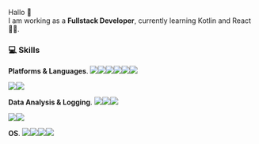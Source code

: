 
Hallo 👋   
I am working as a **Fullstack Developer**, currently learning Kotlin and React 🤹‍♂.   

<!--
**eunchae-cho/eunchae-cho** is a ✨ _special_ ✨ repository because its `README.md` (this file) appears on your GitHub profile.

Here are some ideas to get you started:

- 🔭 I’m currently working on ...
- 🌱 I’m currently learning ...
- 👯 I’m looking to collaborate on ...
- 🤔 I’m looking for help with ...
- 💬 Ask me about ...
- 📫 How to reach me: ...
- 😄 Pronouns: ...
- ⚡ Fun fact: ...
-->

### 💻 Skills

**Platforms & Languages**. 
<img src="https://img.shields.io/badge/Spring-3DDC84?style=flat-square&logo=Spring&logoColor=white"/><img src="https://img.shields.io/badge/Java-0096c6?style=flat-square&logo=Java&logoColor=white"/><img src="https://img.shields.io/badge/Kotlin-7F52FF?style=flat-square&logo=Kotlin&logoColor=white"/><img src="https://img.shields.io/badge/JPA-FF6C2C?style=flat-square&logo=JPA&logoColor=white"/><img src="https://img.shields.io/badge/MySQL-4479A1?style=flat-square&logo=MySQL&logoColor=white"/><img src="https://img.shields.io/badge/PostgreSQL-4169E1?style=flat-square&logo=PostgreSQL&logoColor=white"/>

<img src="https://img.shields.io/badge/React-1ac1ff?style=flat-square&logo=React&logoColor=white"/><img src="https://img.shields.io/badge/JavaScript-F7DF1E?style=flat-square&logo=JavaScript&logoColor=white"/>

**Data Analysis & Logging**. 
<img src="https://img.shields.io/badge/ElasticSearch-F7DF1E?style=flat-square&logo=ElasticSearch&logoColor=white"/><img src="https://img.shields.io/badge/Logstash-005571?style=flat-square&logo=Logstash&logoColor=white"/><img src="https://img.shields.io/badge/Kibana-003458?style=flat-square&logo=Kibana&logoColor=white"/>

<img src="https://img.shields.io/badge/Git-F05032?style=flat-square&logo=Git&logoColor=white"/><img src="https://img.shields.io/badge/GitLab-FC6D26?style=flat-square&logo=GitLab&logoColor=white"/>

**OS**. 
<img src="https://img.shields.io/badge/Linux-FCC624?style=flat-square&logo=Linux&logoColor=white"/><img src="https://img.shields.io/badge/CentOS-262577?style=flat-square&logo=CentOS&logoColor=white"/><img src="https://img.shields.io/badge/macOS-000000?style=flat-square&logo=macOS&logoColor=white"/><img src="https://img.shields.io/badge/Windows-0078D6?style=flat-square&logo=Windows&logoColor=white"/>

